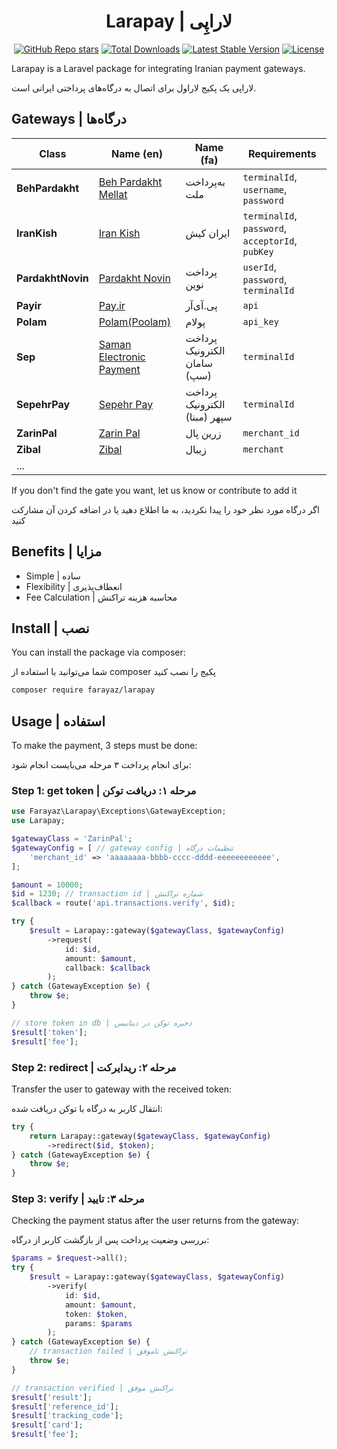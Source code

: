 
<h1 align="center">Larapay | لاراپِی</h1>
<p align="center">
    <a href="https://github.com/farayaz/larapay"><img src="https://img.shields.io/github/stars/farayaz/larapay" alt="GitHub Repo stars"></a>
    <a href="https://packagist.org/packages/farayaz/larapay"><img src="https://img.shields.io/packagist/dt/farayaz/larapay" alt="Total Downloads"></a>
    <a href="https://packagist.org/packages/farayaz/larapay"><img src="https://img.shields.io/packagist/v/farayaz/larapay" alt="Latest Stable Version"></a>
    <a href="https://packagist.org/packages/farayaz/larapay"><img src="https://img.shields.io/packagist/l/farayaz/larapay" alt="License"></a>
</p>
Larapay is a Laravel package for integrating Iranian payment gateways.

لاراپی یک پکیج لاراول برای اتصال به درگاه‌های پرداختی ایرانی است.

## Gateways | درگاه‌ها

|Class|Name (en)|Name (fa)|Requirements|
|--|--|--|--|
|**BehPardakht**|[Beh Pardakht Mellat](https://behpardakht.com/ "Beh Pardakht Mellat")|به‌پرداخت ملت|`terminalId`, `username`, `password`|
|**IranKish**|[Iran Kish](https://www.irankish.com/ "Iran Kish")| ایران کیش|`terminalId`, `password`, `acceptorId`, `pubKey`|
|**PardakhtNovin**|[Pardakht Novin](https://pna.co.ir/ "Pardakht Novin")|پرداخت نوین|`userId`, `password`, `terminalId`|
|**Payir**|[Pay.ir](https://www.pay.ir/ "Pay.ir")|پی.آی‌آر|`api`|
|**Polam**|[Polam(Poolam)](https://polam.io/ "Polam(Poolam)")|پولام|`api_key`|
|**Sep**|[Saman Electronic Payment](https://www.sep.ir/ "Saman Electronic Payment")| پرداخت الکترونیک سامان (سپ)|`terminalId`|
|**SepehrPay**|[Sepehr Pay](https://www.sepehrpay.com/ "Sepehr Pay")|پرداخت الکترونیک سپهر (مبنا)|`terminalId`|
|**ZarinPal**|[Zarin Pal](https://www.zarinpal.com/ "Zarin Pal")|زرین پال|`merchant_id`|
|**Zibal**|[Zibal](https://zibal.ir/ "Zibal")|زیبال|`merchant`|
|...||||

If you don't find the gate you want, let us know or contribute to add it

اگر درگاه مورد نظر خود را پیدا نکردید، به ما اطلاع دهید یا در اضافه کردن آن مشارکت کنید

## Benefits | مزایا

- Simple | ساده
- Flexibility | انعطاف‌پذیری
- Fee Calculation | محاسبه هزینه تراکنش

## Install | نصب

You can install the package via composer:

شما می‌توانید با استفاده از composer پکیج را نصب کنید

```bash
composer require farayaz/larapay
```

## Usage | استفاده

To make the payment, 3 steps must be done:

برای انجام پرداخت ۳ مرحله می‌بایست انجام شود:

### Step 1: get token | مرحله ۱: دریافت توکن

```php
use Farayaz\Larapay\Exceptions\GatewayException;
use Larapay;

$gatewayClass = 'ZarinPal';
$gatewayConfig = [ // gateway config | تنظیمات درگاه
    'merchant_id' => 'aaaaaaaa-bbbb-cccc-dddd-eeeeeeeeeeee',
];

$amount = 10000;
$id = 1230; // transaction id | شماره تراکنش
$callback = route('api.transactions.verify', $id);

try {
    $result = Larapay::gateway($gatewayClass, $gatewayConfig)
        ->request(
            id: $id,
            amount: $amount,
            callback: $callback
        );
} catch (GatewayException $e) {
    throw $e;
}

// store token in db | ذخیره توکن در دیتابیس
$result['token'];
$result['fee'];
```

### Step 2: redirect | مرحله ۲: ریدایرکت

Transfer the user to gateway with the received token:

انتقال کاربر به درگاه با توکن دریافت شده:

```php
try {
    return Larapay::gateway($gatewayClass, $gatewayConfig)
        ->redirect($id, $token);
} catch (GatewayException $e) {
    throw $e;
}
```

### Step 3: verify | مرحله ۳: تایید

Checking the payment status after the user returns from the gateway:

بررسی وضعیت پرداخت پس از بازگشت کاربر از درگاه:

```php
$params = $request->all();
try {
    $result = Larapay::gateway($gatewayClass, $gatewayConfig)
        ->verify(
            id: $id,
            amount: $amount,
            token: $token,
            params: $params
        );
} catch (GatewayException $e) {
    // transaction failed | تراکنش ناموفق
    throw $e;
}

// transaction verified | تراکنش موفق
$result['result'];
$result['reference_id'];
$result['tracking_code'];
$result['card'];
$result['fee'];
```
